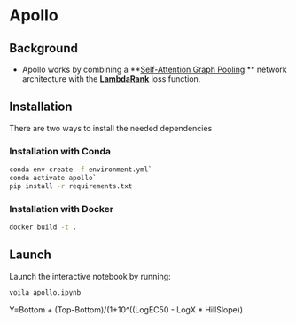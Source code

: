 # Apollo
## Background
* Apollo works by combining a **[Self-Attention Graph Pooling](https://arxiv.org/pdf/1904.08082.pdf) ** network architecture with the **[LambdaRank](https://www.microsoft.com/en-us/research/wp-content/uploads/2016/02/lambdarank.pdf)** loss function.

## Installation
There are two ways to install the needed dependencies
### Installation with Conda
```bash
conda env create -f environment.yml`
conda activate apollo`
pip install -r requirements.txt
```
### Installation with Docker
```bash
docker build -t .
```
## Launch
Launch the interactive notebook by running: 
```bash
voila apollo.ipynb
```

Y=Bottom + (Top-Bottom)/(1+10^((LogEC50 - LogX * HillSlope))
